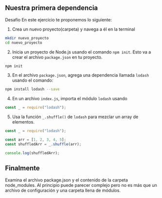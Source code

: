 ## Nuestra primera dependencia

Desafío
En este ejercicio te proponemos lo siguiente:

1. Crea un nuevo proyecto(carpeta) y navega a él en la terminal

```bash
mkdir nuevo_proyecto
cd nuevo_proyecto
```

2. Inicia un proyecto de Node.js usando el comando `npm init`. Esto va a crear el archivo `package.json` en tu proyecto.

```bash
npm init
```

3. En el archivo `package.json`, agrega una dependencia llamada `lodash` usando el comando:

```bash
npm install lodash --save
```

4. En un archivo `index.js`, importa el módulo `lodash` usando

```javascript
const _ = require("lodash");
```

5. Usa la función `_.shuffle()` de `lodash` para mezclar un array de elementos.

```javascript
const _ = require("lodash");

const arr = [1, 2, 3, 4, 5];
const shuffledArr = _.shuffle(arr);

console.log(shuffledArr);
```

## Finalmente

Examina el archivo package.json y el contenido de la carpeta node_modules. Al principio puede parecer complejo pero no es más que un archivo de configuración y una carpeta llena de módulos.
